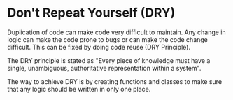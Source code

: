 # Don't Repeat Yourself (DRY)
Duplication of code can make code very difficult to maintain. Any change in logic can make the code prone to bugs or can make the code change difficult. This can be fixed by doing code reuse (DRY Principle).

The DRY principle is stated as "Every piece of knowledge must have a single, unambiguous, authoritative representation within a system".

The way to achieve DRY is by creating functions and classes to make sure that any logic should be written in only one place.
